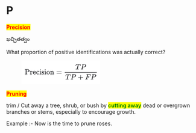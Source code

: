 # P

<mark style="color:red;">**Precision**</mark>

ఖచ్చితత్వం

What proportion of positive identifications was actually correct?

<figure><img src=".gitbook/assets/image (2).png" alt=""><figcaption></figcaption></figure>

<mark style="color:red;">**Pruning**</mark>

trim / Cut away  a tree, shrub, or bush by <mark style="color:green;">**cutting away**</mark> dead or overgrown branches or stems, especially to encourage growth.

Example :- Now is the time to prune roses.
